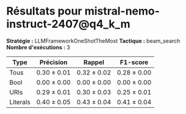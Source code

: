 # Résultats pour **mistral-nemo-instruct-2407@q4_k_m**
**Stratégie :** LLMFrameworkOneShotTheMost
**Tactique :** beam_search
**Nombre d'exécutions :** 3

| Type | Précision | Rappel | F1-score |
|------|------------|--------|-----------|
| Tous | 0.30 $\pm$ 0.01 | 0.32 $\pm$ 0.02 | 0.28 $\pm$ 0.00 |
| Bool | 0.00 $\pm$ 0.00 | 0.00 $\pm$ 0.00 | 0.00 $\pm$ 0.00 |
| URIs | 0.29 $\pm$ 0.01 | 0.30 $\pm$ 0.03 | 0.25 $\pm$ 0.01 |
| Literals | 0.40 $\pm$ 0.05 | 0.43 $\pm$ 0.04 | 0.41 $\pm$ 0.04 |